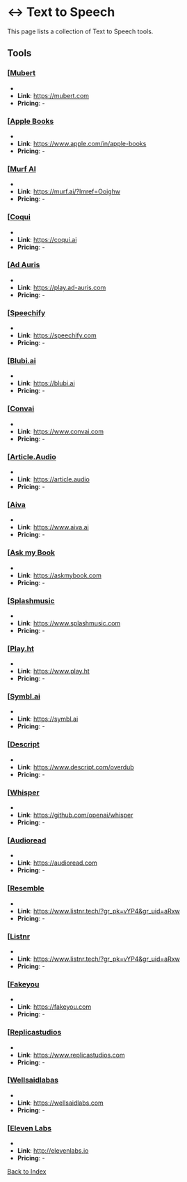 # ↔️ Text to Speech

This page lists a collection of Text to Speech tools.

## Tools

### [[Mubert](https://mubert.com)
-    
- **Link**: https://mubert.com
- **Pricing**: -

### [[Apple Books](https://www.apple.com/in/apple-books)
-    
- **Link**: https://www.apple.com/in/apple-books
- **Pricing**: -

### [[Murf AI](https://murf.ai/?lmref=Ooighw)
-    
- **Link**: https://murf.ai/?lmref=Ooighw
- **Pricing**: -

### [[Coqui](https://coqui.ai)
-    
- **Link**: https://coqui.ai
- **Pricing**: -

### [[Ad Auris](https://play.ad-auris.com)
-    
- **Link**: https://play.ad-auris.com
- **Pricing**: -

### [[Speechify](https://speechify.com)
-    
- **Link**: https://speechify.com
- **Pricing**: -

### [[Blubi.ai](https://blubi.ai)
-    
- **Link**: https://blubi.ai
- **Pricing**: -

### [[Convai](https://www.convai.com)
-    
- **Link**: https://www.convai.com
- **Pricing**: -

### [[Article.Audio](https://article.audio)
-    
- **Link**: https://article.audio
- **Pricing**: -

### [[Aiva](https://www.aiva.ai)
-    
- **Link**: https://www.aiva.ai
- **Pricing**: -

### [[Ask my Book](https://askmybook.com)
-    
- **Link**: https://askmybook.com
- **Pricing**: -

### [[Splashmusic](https://www.splashmusic.com)
-    
- **Link**: https://www.splashmusic.com
- **Pricing**: -

### [[Play.ht](https://www.play.ht)
-    
- **Link**: https://www.play.ht
- **Pricing**: -

### [[Symbl.ai](https://symbl.ai)
-    
- **Link**: https://symbl.ai
- **Pricing**: -

### [[Descript](https://www.descript.com/overdub)
-    
- **Link**: https://www.descript.com/overdub
- **Pricing**: -

### [[Whisper](https://github.com/openai/whisper)
-    
- **Link**: https://github.com/openai/whisper
- **Pricing**: -

### [[Audioread](https://audioread.com)
-    
- **Link**: https://audioread.com
- **Pricing**: -

### [[Resemble](https://www.listnr.tech/?gr_pk=vYP4&gr_uid=aRxw)
-    
- **Link**: https://www.listnr.tech/?gr_pk=vYP4&gr_uid=aRxw
- **Pricing**: -

### [[Listnr](https://www.listnr.tech/?gr_pk=vYP4&gr_uid=aRxw)
-    
- **Link**: https://www.listnr.tech/?gr_pk=vYP4&gr_uid=aRxw
- **Pricing**: -

### [[Fakeyou](https://fakeyou.com)
-    
- **Link**: https://fakeyou.com
- **Pricing**: -

### [[Replicastudios](https://www.replicastudios.com)
-    
- **Link**: https://www.replicastudios.com
- **Pricing**: -

### [[Wellsaidlabas](https://wellsaidlabs.com)
-    
- **Link**: https://wellsaidlabs.com
- **Pricing**: -

### [[Eleven Labs](http://elevenlabs.io)
-    
- **Link**: http://elevenlabs.io
- **Pricing**: -


[Back to Index](../README.MD)
